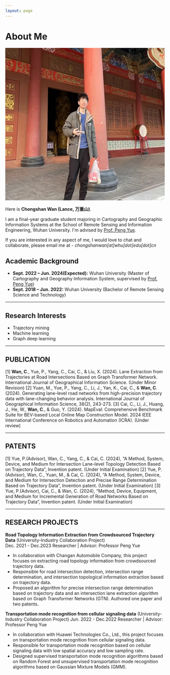 ```yaml
---
layout: page
---
```


# About Me

<img src="chongshanwan.jpg" class="floatpic" width="600" height="480">

Here is **Chongshan Wan (Lance, 万重山)**.

I am a final-year graduate student majoring in Cartography and Geographic Information Systems at the School of Remote Sensing and Information Engineering, Wuhan University. I'm advised by [Prof. Peng Yue](http://jszy.whu.edu.cn/pyue). 

If you are interested in any aspect of me, I would love to chat and collaborate, please email me at - *chongshanwan[at]whu[dot]edu[dot]cn*

## Academic Background

- **Sept. 2022 – Jun. 2024(Expected):** Wuhan University (Master of Cartography and Geography Information System, supervised by [Prof. Peng Yue](http://jszy.whu.edu.cn/pyue))
- **Sept. 2018 – Jun. 2022:** Wuhan University (Bachelor of Remote Sensing Science and Technology)

---

## Research Interests

- Trajectory mining
- Machine learning
- Graph deep learning

---

## PUBLICATION

[1] **Wan, C**., Yue, P., Yang, C., Cai, C., & Liu, X. (2024). Lane Extraction from Trajectories at Road Intersections Based on Graph Transformer Network. International Journal of Geographical Information Science. (Under Minor Revision)
[2] Yuan, M., Yue, P., Yang, C., Li, J., Yan, K., Cai, C., & **Wan, C**. (2024). Generating lane-level road networks from high-precision trajectory data with lane-changing behavior analysis. International Journal of Geographical Information Science, 38(2), 243-273.
[3] Cai, C., Li, J., Huang, J., He, W., **Wan, C**., & Guo, Y. (2024). MapEval: Comprehensive Benchmark Suite for BEV-based Local Online Map Construction Model. 2024 IEEE International Conference on Robotics and Automation (ICRA). (Under review)

---

## PATENTS      

[1] Yue, P.(Advisor), Wan, C., Yang, C., & Cai, C. (2024), “A Method, System, Device, and Medium for Intersection Lane-level Topology Detection Based on Trajectory Data”, Invention patent. (Under Initial Examination)
[2] Yue, P.(Advisor), Wan, C., Yuan, M., & Cai, C. (2024), “A Method, System, Device, and Medium for Intersection Detection and Precise Range Determination Based on Trajectory Data”, Invention patent. (Under Initial Examination)
[3] Yue, P.(Advisor), Cai, C., & Wan, C. (2024), “Method, Device, Equipment, and Medium for Incremental Generation of Road Networks Based on Trajectory Data”, Invention patent. (Under Initial Examination)

---

## RESEARCH PROJECTS                                    
**Road Topology Information Extraction from Crowdsourced Trajectory Data**
(University-Industry Collaboration Project)  
Dec. 2021 - Dec.2023
Researcher | Advisor: Professor Peng Yue   
-	In collaboration with Changan Automobile Company, this project focuses on extracting road topology information from crowdsourced trajectory data.
-	Responsible for road intersection detection, intersection range determination, and intersection topological information extraction based on trajectory data.
-	Proposed an algorithm for precise intersection range determination based on trajectory data and an intersection lane extraction algorithm based on Graph Transformer Networks (GTN). Authored one paper and two patents.

**Transportation mode recognition from cellular signaling data**
(University-Industry Collaboration Project) 
Jun. 2022 - Dec.2022
Researcher | Advisor: Professor Peng Yue 
-	In collaboration with Huawei Technologies Co., Ltd., this project focuses on transportation mode recognition from cellular signaling data.
-	Responsible for transportation mode recognition based on cellular signaling data with low spatial accuracy and low sampling rate.
-	Designed supervised transportation mode recognition algorithms based on Random Forest and unsupervised transportation mode recognition algorithms based on Gaussian Mixture Models (GMM).


